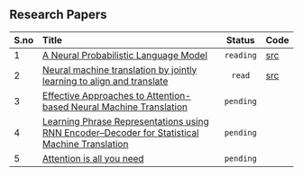 ## Research Papers


S.no| Title | Status | Code |
| :-------- | :------- | :--------------------------------: | ----         
|1 | [A Neural Probabilistic Language Model](https://www.jmlr.org/papers/volume3/bengio03a/bengio03a.pdf)|`reading`| [src](https://github.com/sindhu213/Research-Papers/blob/master/src/neural_probabilistic_language_model.ipynb)
|2 | [Neural machine translation by jointly learning to align and translate](https://arxiv.org/pdf/1409.0473.pdf) |`read` | [src](https://github.com/sindhu213/Research-Papers/blob/master/src/NMT_with_attention.ipynb)
|3 | [Effective Approaches to Attention-based Neural Machine Translation](https://arxiv.org/pdf/1508.04025.pdf)|`pending`|
|4 | [Learning Phrase Representations using RNN Encoder–Decoder for Statistical Machine Translation](https://arxiv.org/pdf/1406.1078.pdf?source=post_page---------------------------)|`pending`|
|5 | [Attention is all you need](https://arxiv.org/pdf/1706.03762.pdf)|`pending`|

 
